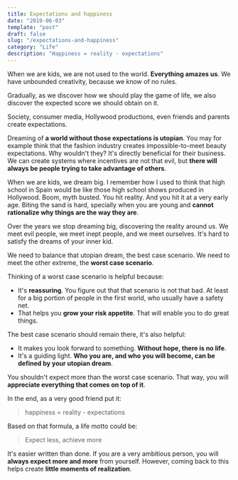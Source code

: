 ```yaml
---
title: Expectations and happiness
date: "2019-06-03"
template: "post"
draft: false
slug: "/expectations-and-happiness"
category: "Life"
description: "Happiness = reality - expectations"
---
```


When we are kids, we are not used to the world. **Everything amazes us**. We have unbounded creativity, because we know of no rules.

Gradually, as we discover how we should play the game of life, we also discover the expected score we should obtain on it.

Society, consumer media, Hollywood productions, even friends and parents create expectations.

Dreaming of **a world without those expectations is utopian**. You may for example think that the fashion industry creates impossible-to-meet beauty expectations. Why wouldn't they? It's directly beneficial for their business. We can create systems where incentives are not that evil, but **there will always be people trying to take advantage of others**.

When we are kids, we dream big. I remember how I used to think that high school in Spain would be like those high school shows produced in Hollywood. Boom, myth busted. You hit reality. And you hit it at a very early age. Biting the sand is hard, specially when you are young and **cannot rationalize why things are the way they are**.

Over the years we stop dreaming big, discovering the reality around us. We meet evil people, we meet inept people, and we meet ourselves. It's hard to satisfy the dreams of your inner kid.

We need to balance that utopian dream, the best case scenario. We need to meet the other extreme, the **worst case scenario**.

Thinking of a worst case scenario is helpful because:

- It's **reassuring**. You figure out that that scenario is not that bad. At least for a big portion of people in the first world, who usually have a safety net.
- That helps you **grow your risk appetite**. That will enable you to do great things.

The best case scenario should remain there, it's also helpful:

- It makes you look forward to something. **Without hope, there is no life**.
- It's a guiding light. **Who you are, and who you will become, can be defined by your utopian dream**.



You shouldn't expect more than the worst case scenario. That way, you will **appreciate everything that comes on top of it**.



In the end, as a very good friend put it:

> happiness = reality - expectations



Based on that formula, a life motto could be:

> Expect less, achieve more



It's easier written than done. If you are a very ambitious person, you will **always expect more and more** from yourself. However, coming back to this helps create **little moments of realization**.

